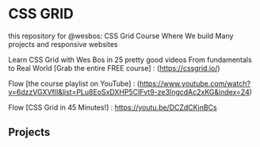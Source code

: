 #  CSS GRID
this repository for @wesbos: CSS Grid Course Where We build Many projects and responsive websites 

Learn CSS Grid with Wes Bos in 25 pretty good videos From fundamentals to Real World [Grab the entire FREE course] : (https://cssgrid.io/)

Flow [the course playlist on YouTube] :  (https://www.youtube.com/watch?v=6dzzVGXVflI&list=PLu8EoSxDXHP5CIFvt9-ze3IngcdAc2xKG&index=24)

Flow [CSS Grid in 45 Minutes!] : https://youtu.be/DCZdCKjnBCs

## Projects
